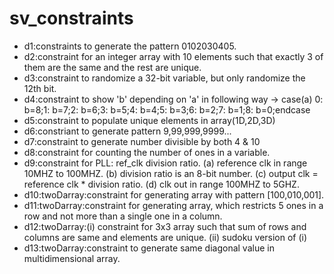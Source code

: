 # sv_constraints
* d1:constraints to generate the pattern 0102030405.
* d2:constraint for an integer array with 10 elements such that exactly 3 of them are the same and the rest are unique.
* d3:constraint to randomize a 32-bit variable, but only randomize the 12th bit.
* d4:constraint to show 'b' depending on 'a' in following way -> case(a) 0: b=8;1: b=7;2: b=6;3: b=5;4: b=4;5: b=3;6: b=2;7: b=1;8: b=0;endcase
* d5:constraint to populate unique elements in array(1D,2D,3D)
* d6:constriant to generate pattern 9,99,999,9999...
* d7:constraint to generate number divisible by both 4 & 10
* d8:constraint for counting the number of ones in a variable.
* d9:constraint for PLL: ref_clk division ratio. (a) reference clk in range 10MHZ to 100MHZ. (b) division ratio is an 8-bit number. (c) output clk = reference clk * division ratio. (d) clk out in range 100MHZ to 5GHZ.
* d10:twoDarray:constraint for generating array with pattern [100,010,001].
* d11:twoDarray:constraint for generating array, which restricts 5 ones in a row and not more than a single one in a column.
* d12:twoDarray:(i) constraint for 3x3 array such that sum of rows and columns are same and elements are unique. (ii) sudoku version of (i)
* d13:twoDarray:constraint to generate same diagonal value in multidimensional array.
